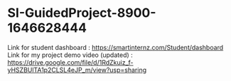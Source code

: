 # SI-GuidedProject-8900-1646628444
Link for student dashboard : https://smartinternz.com/Student/dashboard
Link for my project demo video (updated) : https://drive.google.com/file/d/1RdZkuiz_f-yHSZBUlTA1p2CLSL4eJP_m/view?usp=sharing
